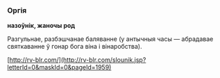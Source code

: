 ### Оргія
**назоўнік, жаночы род**

Разгульнае, разбэшчанае баляванне (у антычныя часы — абрадавае святкаванне ў гонар бога віна і вінаробства).

<a rel="author">[http://rv-blr.com/](http://rv-blr.com/slounik.jsp?letterId=0&maskId=0&pageId=1959)</a>
